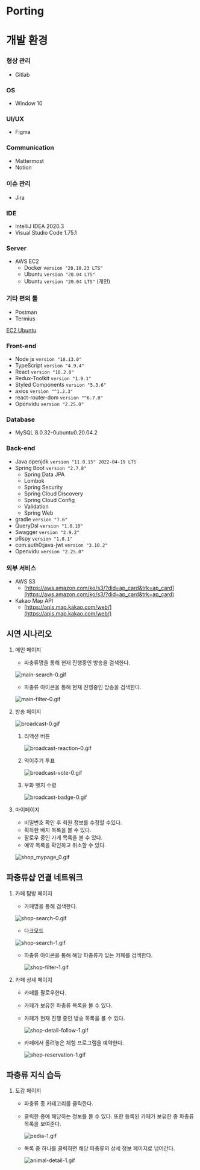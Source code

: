 # Porting

# 개발 환경

### 형상 관리

- Gitlab

### OS

- Window 10

### UI/UX

- Figma

### Communication

- Mattermost
- Notion

### 이슈 관리

- Jira

### IDE

- IntelliJ IDEA 2020.3
- Visual Studio Code 1.75.1

### Server

- AWS EC2
    - Docker `version "20.10.23 LTS"`
    - Ubuntu `version "20.04 LTS"`
    - Ubuntu `version "20.04 LTS"` (개인)

### 기타 편의 툴

- Postman
- Termius

[EC2 Ubuntu](Porting%20cff288dff52145cf88430cb9f53eb307/EC2%20Ubuntu%206faecd6325d44f6cb699f14490d03a76.md)

### Front-end

- Node js `version "18.13.0"`
- TypeScript `version "4.9.4"`
- React `version "18.2.0"`
- Redux-Toolkit `version "1.9.1"`
- Styled Components `version "5.3.6"`
- axios `version "^1.2.3"`
- react-router-dom `version "^6.7.0"`
- Openvidu `version "2.25.0"`

### Database

- MySQL 8.0.32-0ubuntu0.20.04.2

### Back-end

- Java openjdk `version "11.0.15" 2022-04-19 LTS`
- Spring Boot `version "2.7.8"`
    - Spring Data JPA
    - Lombok
    - Spring Security
    - Spring Cloud Discovery
    - Spring Cloud Config
    - Validation
    - Spring Web
- gradle `version "7.6"`
- QueryDsl  `version "1.0.10"`
- Swagger `version "2.9.2"`
- p6spy `version "1.8.1"`
- com.auth0:java-jwt `version "3.10.2"`
- Openvidu `version "2.25.0"`

### **외부 서비스**

- AWS S3
    - [https://aws.amazon.com/ko/s3/?did=ap_card&trk=ap_card](https://aws.amazon.com/ko/s3/?did=ap_card&trk=ap_card)
- Kakao Map API
    - [https://apis.map.kakao.com/web/](https://apis.map.kakao.com/web/)

## 시연 시나리오

1. 메인 페이지
    - 파충류명을 통해 현재 진행중인 방송을 검색한다.
    
    ![main-search-0.gif](Porting%20cff288dff52145cf88430cb9f53eb307/main-search-0.gif)
    
    - 파충류 아이콘을 통해 현재 진행중인 방송을 검색한다.
    
    ![main-filter-0.gif](Porting%20cff288dff52145cf88430cb9f53eb307/main-filter-0.gif)
    
2. 방송 페이지
    
    ![broadcast-0.gif](Porting%20cff288dff52145cf88430cb9f53eb307/broadcast-0.gif)
    
    1. 리액션 버튼
        
        ![broadcast-reaction-0.gif](Porting%20cff288dff52145cf88430cb9f53eb307/broadcast-reaction-0.gif)
        
    2. 먹이주기 투표
        
        ![broadcast-vote-0.gif](Porting%20cff288dff52145cf88430cb9f53eb307/broadcast-vote-0.gif)
        
    3. 부화 뱃지 수령
        
        ![broadcast-badge-0.gif](Porting%20cff288dff52145cf88430cb9f53eb307/broadcast-badge-0.gif)
        
3. 마이페이지
    - 비밀번호 확인 후 회원 정보를 수정할 수있다.
    - 획득한 배지 목록을 볼 수 있다.
    - 팔로우 중인 가게 목록을 볼 수 있다.
    - 예약 목록을 확인하고 취소할 수 있다.
    
    ![shop_mypage_0.gif](Porting%20cff288dff52145cf88430cb9f53eb307/shop_mypage_0.gif)
    

## 파충류샵 연결 네트워크

1. 카페 탐방 페이지
    - 카페명을 통해 검색한다.
    
    ![shop-search-0.gif](Porting%20cff288dff52145cf88430cb9f53eb307/shop-search-0.gif)
    
    - 다크모드
    
    ![shop-search-1.gif](Porting%20cff288dff52145cf88430cb9f53eb307/shop-search-1.gif)
    
    - 파충류 아이콘을 통해 해당 파충류가 있는 카페를 검색한다.
        
        ![shop-filter-1.gif](Porting%20cff288dff52145cf88430cb9f53eb307/shop-filter-1.gif)
        
2. 카페 상세 페이지
    - 카페를 팔로우한다.
    - 카페가 보유한 파충류 목록을 볼 수 있다.
    - 카페가 현재 진행 중인 방송 목록을 볼 수 있다.
        
        ![shop-detail-follow-1.gif](Porting%20cff288dff52145cf88430cb9f53eb307/shop-detail-follow-1.gif)
        
    
    - 카페에서 올려놓은 체험 프로그램을 예약한다.
        
        ![shop-reservation-1.gif](Porting%20cff288dff52145cf88430cb9f53eb307/shop-reservation-1.gif)
        

## 파충류 지식 습득

1. 도감 페이지
    - 파충류 종 카테고리를 클릭한다.
    - 클릭한 종에 해당하는 정보를 볼 수 있다. 또한 등록된 카페가 보유한 종 파충류 목록을 보여준다.
        
        ![pedia-1.gif](Porting%20cff288dff52145cf88430cb9f53eb307/pedia-1.gif)
        
    - 목록 중 하나를 클릭하면 해당 파충류의 상세 정보 페이지로 넘어간다.
        
        ![animal-detail-1.gif](Porting%20cff288dff52145cf88430cb9f53eb307/animal-detail-1.gif)